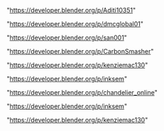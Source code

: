 "https://developer.blender.org/p/Aditi10351"

"https://developer.blender.org/p/dmcglobal01"

"https://developer.blender.org/p/san001"

"https://developer.blender.org/p/CarbonSmasher"

"https://developer.blender.org/p/kenziemac130"

"https://developer.blender.org/p/inksem"

 
"https://developer.blender.org/p/chandelier_online"


"https://developer.blender.org/p/inksem"


"https://developer.blender.org/p/kenziemac130"


 
